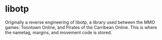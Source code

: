 # libotp
Originally a reverse engineering of libotp, a library used between the MMO games: Toontown Online, and Pirates of the Carribean Online. 
This is where the nametag, margins, and movement code is stored.